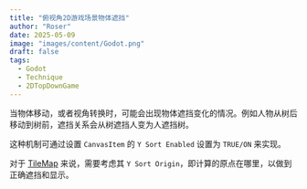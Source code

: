 ```yaml
---
title: "俯视角2D游戏场景物体遮挡"
author: "Roser"
date: 2025-05-09
image: "images/content/Godot.png"
draft: false
tags:
  - Godot
  - Technique
  - 2DTopDownGame
---
```

当物体移动，或者视角转换时，可能会出现物体遮挡变化的情况。例如人物从树后移动到树前，遮挡关系会从树遮挡人变为人遮挡树。

这种机制可通过设置 `CanvasItem` 的 `Y Sort Enabled` 设置为 `TRUE/ON` 来实现。

对于 [TileMap](../TODO/TileMap-Terrain) 来说，需要考虑其 `Y Sort Origin`，即计算的原点在哪里，以做到正确遮挡和显示。